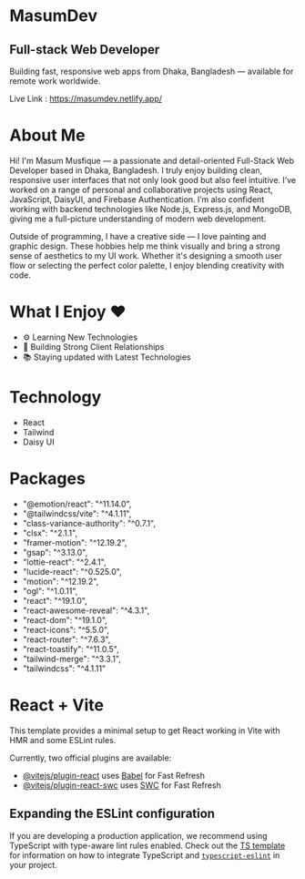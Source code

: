# MasumDev
## Full-stack Web Developer

Building fast, responsive web apps from Dhaka, Bangladesh — available for remote work worldwide.

Live Link : https://masumdev.netlify.app/

# About Me

Hi! I'm Masum Musfique — a passionate and detail-oriented Full-Stack Web Developer based in Dhaka, Bangladesh. I truly enjoy building clean, responsive user interfaces that not only look good but also feel intuitive. I’ve worked on a range of personal and collaborative projects using React, JavaScript, DaisyUI, and Firebase Authentication. I’m also confident working with backend technologies like Node.js, Express.js, and MongoDB, giving me a full-picture understanding of modern web development.

Outside of programming, I have a creative side — I love painting and graphic design. These hobbies help me think visually and bring a strong sense of aesthetics to my UI work. Whether it's designing a smooth user flow or selecting the perfect color palette, I enjoy blending creativity with code.

# What I Enjoy ❤️

- ⚙️ Learning New Technologies
- 🤝 Building Strong Client Relationships
- 📚 Staying updated with Latest Technologies

# Technology
- React 
- Tailwind 
- Daisy UI

# Packages
- "@emotion/react": "^11.14.0",
- "@tailwindcss/vite": "^4.1.11",
- "class-variance-authority": "^0.7.1",
- "clsx": "^2.1.1",
-  "framer-motion": "^12.19.2",
- "gsap": "^3.13.0",
- "lottie-react": "^2.4.1",
- "lucide-react": "^0.525.0",
- "motion": "^12.19.2",
- "ogl": "^1.0.11",
- "react": "^19.1.0",
- "react-awesome-reveal": "^4.3.1",
- "react-dom": "^19.1.0",
- "react-icons": "^5.5.0",
- "react-router": "^7.6.3",
- "react-toastify": "^11.0.5",
- "tailwind-merge": "^3.3.1",
- "tailwindcss": "^4.1.11"

# React + Vite

This template provides a minimal setup to get React working in Vite with HMR and some ESLint rules.

Currently, two official plugins are available:

- [@vitejs/plugin-react](https://github.com/vitejs/vite-plugin-react/blob/main/packages/plugin-react) uses [Babel](https://babeljs.io/) for Fast Refresh
- [@vitejs/plugin-react-swc](https://github.com/vitejs/vite-plugin-react/blob/main/packages/plugin-react-swc) uses [SWC](https://swc.rs/) for Fast Refresh

## Expanding the ESLint configuration

If you are developing a production application, we recommend using TypeScript with type-aware lint rules enabled. Check out the [TS template](https://github.com/vitejs/vite/tree/main/packages/create-vite/template-react-ts) for information on how to integrate TypeScript and [`typescript-eslint`](https://typescript-eslint.io) in your project.